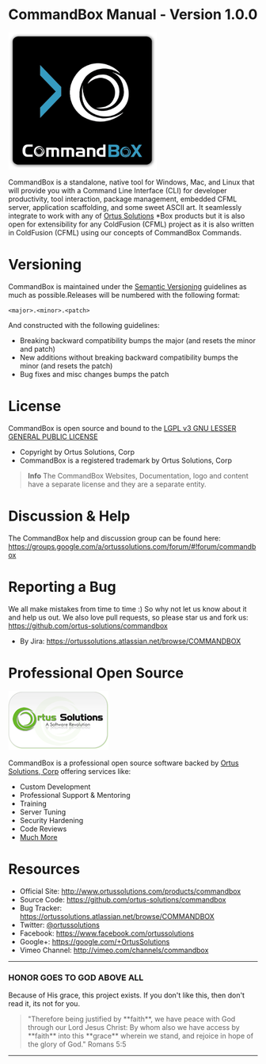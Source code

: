 # CommandBox Manual - Version 1.0.0

<img src="images/CommandBoxLogo.png" width="300" alt="CommandBox" />

CommandBox is a standalone, native tool for Windows, Mac, and Linux that will provide you with a Command Line Interface (CLI) for developer productivity, tool interaction, package management, embedded CFML server, application scaffolding, and some sweet ASCII art. It seamlessly integrate to work with any of [Ortus Solutions](http://www.ortussolutions.com/products) *Box products but it is also open for extensibility for any ColdFusion (CFML) project as it is also written in ColdFusion (CFML) using our concepts of CommandBox Commands.



# Versioning
CommandBox is maintained under the [Semantic Versioning](http://semver.org) guidelines as much as possible.Releases will be numbered with the following format:

```
<major>.<minor>.<patch>
```

And constructed with the following guidelines:

* Breaking backward compatibility bumps the major (and resets the minor and patch)
* New additions without breaking backward compatibility bumps the minor (and resets the patch)
* Bug fixes and misc changes bumps the patch


# License
CommandBox is open source and bound to the [LGPL v3 GNU LESSER GENERAL PUBLIC LICENSE](https://www.gnu.org/licenses/lgpl.html)

* Copyright by Ortus Solutions, Corp
* CommandBox is a registered trademark by Ortus Solutions, Corp


>**Info** The CommandBox Websites, Documentation, logo and content have a separate license and they are a separate entity.

# Discussion & Help
The CommandBox help and discussion group can be found here: https://groups.google.com/a/ortussolutions.com/forum/#!forum/commandbox

# Reporting a Bug
We all make mistakes from time to time :) So why not let us know about it and help us out.  We also love pull requests, so please star us and fork us: https://github.com/ortus-solutions/commandbox
* By Jira: https://ortussolutions.atlassian.net/browse/COMMANDBOX


# Professional Open Source
![Ortus Solutions, Corp](images/ortussolutions_button.png)

CommandBox is a professional open source software backed by [Ortus Solutions, Corp](http://www.ortussolutions.com/services) offering services like:
* Custom Development
* Professional Support & Mentoring
* Training
* Server Tuning
* Security Hardening
* Code Reviews
* [Much More](http://www.ortussolutions.com/services)

# Resources
* Official Site: http://www.ortussolutions.com/products/commandbox
* Source Code: https://github.com/ortus-solutions/commandbox
* Bug Tracker: https://ortussolutions.atlassian.net/browse/COMMANDBOX
* Twitter: [@ortussolutions](http://www.twitter.com/ortussolutions)
* Facebook: https://www.facebook.com/ortussolutions
* Google+: https://google.com/+OrtusSolutions
* Vimeo Channel: http://vimeo.com/channels/commandbox


---

### HONOR GOES TO GOD ABOVE ALL
Because of His grace, this project exists. If you don't like this, then don't read it, its not for you.

<blockquote>
"Therefore being justified by **faith**, we have peace with God through our Lord Jesus Christ:
By whom also we have access by **faith** into this **grace** wherein we stand, and rejoice in hope of the glory of God." Romans 5:5
</blockquote>

---






